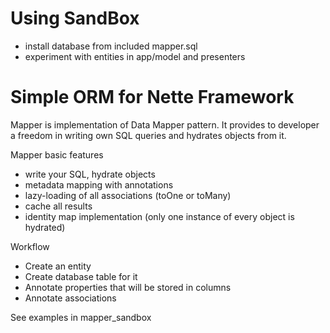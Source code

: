 Using SandBox
=============
- install database from included mapper.sql
- experiment with entities in app/model and presenters


Simple ORM for Nette Framework
==============================

Mapper is implementation of Data Mapper pattern. It provides to developer a freedom in writing own SQL queries 
and hydrates objects from it. 

Mapper basic features
- write your SQL, hydrate objects
- metadata mapping with annotations
- lazy-loading of all associations (toOne or toMany)
- cache all results
- identity map implementation (only one instance of every object is hydrated)

Workflow
- Create an entity
- Create database table for it
- Annotate properties that will be stored in columns
- Annotate associations

See examples in mapper_sandbox
